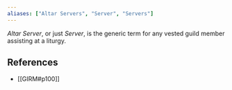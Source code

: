 ```yaml
---
aliases: ["Altar Servers", "Server", "Servers"]
---
```

_Altar Server_, or just _Server_, is the generic term for any vested guild member assisting at a liturgy.

## References
- [[GIRM#p100]]
